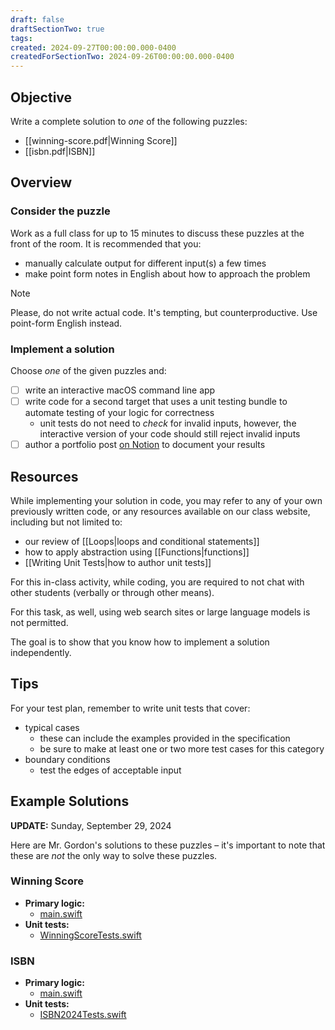 ```yaml
---
draft: false
draftSectionTwo: true
tags: 
created: 2024-09-27T00:00:00.000-0400
createdForSectionTwo: 2024-09-26T00:00:00.000-0400
---
```


## Objective

Write a complete solution to *one* of the following puzzles:

- [[winning-score.pdf|Winning Score]]
- [[isbn.pdf|ISBN]]

## Overview

### Consider the puzzle

Work as a full class for up to 15 minutes to discuss these puzzles at the front of the room. It is recommended that you:

- manually calculate output for different input(s) a few times
- make point form notes in English about how to approach the problem

> [!NOTE]
> 
> Please, do not write actual code. It's tempting, but counterproductive. Use point-form English instead.

### Implement a solution

Choose *one* of the given puzzles and:

- [ ] write an interactive macOS command line app
- [ ] write code for a second target that uses a unit testing bundle to automate testing of your logic for correctness
	- unit tests do not need to *check* for invalid inputs, however, the interactive version of your code should still reject invalid inputs
- [ ] author a portfolio post [on Notion](https://notion.so) to document your results

## Resources

While implementing your solution in code, you may refer to any of your own previously written code, or any resources available on our class website, including but not limited to:

- our review of [[Loops|loops and conditional statements]]
- how to apply abstraction using [[Functions|functions]]
- [[Writing Unit Tests|how to author unit tests]]

For this in-class activity, while coding, you are required to not chat with other students (verbally or through other means).

For this task, as well, using web search sites or large language models is not permitted. 

The goal is to show that you know how to implement a solution independently.

## Tips

For your test plan, remember to write unit tests that cover:

- typical cases
	- these can include the examples provided in the specification
	- be sure to make at least one or two more test cases for this category
- boundary conditions
	- test the edges of acceptable input

## Example Solutions

**UPDATE:** Sunday, September 29, 2024

Here are Mr. Gordon's solutions to these puzzles – it's important to note that these are *not* the only way to solve these puzzles.

### Winning Score

- **Primary logic:**
	- [main.swift](https://github.com/lcs-rgordon/WinningScore2024/blob/main/WinningScore2024/main.swift)
- **Unit tests:**
	- [WinningScoreTests.swift](https://github.com/lcs-rgordon/WinningScore2024/blob/main/WinningScoreTests/WinningScoreTests.swift)

### ISBN

- **Primary logic:**
	- [main.swift](https://github.com/lcs-rgordon/ISBN2024/blob/main/ISBN2024/main.swift)
- **Unit tests:**
	- [ISBN2024Tests.swift](https://github.com/lcs-rgordon/ISBN2024/blob/main/ISBN2024Tests/ISBN2024Tests.swift)